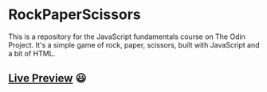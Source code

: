 # RockPaperScissors
This is a repository for the JavaScript fundamentals course on The Odin Project. 
It's a simple game of rock, paper, scissors, built with JavaScript and a bit of HTML.
## **[Live Preview](https://boguvoyce.github.io/RockPaperScissors/)** :smiley:
